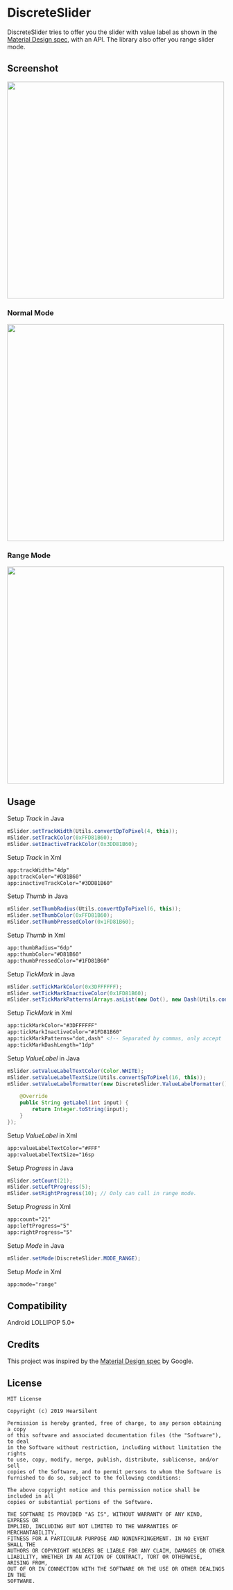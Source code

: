 # DiscreteSlider

DiscreteSlider tries to offer you the slider with value label as shown in the [Material Design spec](https://material.io/design/components/sliders.html), with an API. The library also offer you range slider mode.

## Screenshot
<img src="https://raw.githubusercontent.com/hearsilent/DiscreteSlider/master/screenshots/screenrecord.gif" height="500">

### Normal Mode
<img src="https://raw.githubusercontent.com/hearsilent/DiscreteSlider/master/screenshots/device-2019-04-10-215937.png" height="500">

### Range Mode
<img src="https://raw.githubusercontent.com/hearsilent/DiscreteSlider/master/screenshots/device-2019-04-10-215451.png" height="500">

## Usage
   
Setup *Track* in Java
```java
mSlider.setTrackWidth(Utils.convertDpToPixel(4, this));
mSlider.setTrackColor(0xFFD81B60);
mSlider.setInactiveTrackColor(0x3DD81B60);
```
   
Setup *Track* in Xml
```xml
app:trackWidth="4dp"
app:trackColor="#D81B60"
app:inactiveTrackColor="#3DD81B60"
```
   
Setup *Thumb* in Java
```java
mSlider.setThumbRadius(Utils.convertDpToPixel(6, this));
mSlider.setThumbColor(0xFFD81B60);
mSlider.setThumbPressedColor(0x1FD81B60);
```
   
Setup *Thumb* in Xml
```xml
app:thumbRadius="6dp"
app:thumbColor="#D81B60"
app:thumbPressedColor="#1FD81B60"
```
   
Setup *TickMark* in Java
```java
mSlider.setTickMarkColor(0x3DFFFFFF);
mSlider.setTickMarkInactiveColor(0x1FD81B60);
mSlider.setTickMarkPatterns(Arrays.asList(new Dot(), new Dash(Utils.convertDpToPixel(1, this))));
```
   
Setup *TickMark* in Xml
```xml
app:tickMarkColor="#3DFFFFFF"
app:tickMarkInactiveColor="#1FD81B60"
app:tickMarkPatterns="dot,dash" <!-- Separated by commas, only accept `dot` or `dash`. You can also fill in "dot,dash,dash"-->
app:tickMarkDashLength="1dp"
```
   
Setup *ValueLabel* in Java
```java
mSlider.setValueLabelTextColor(Color.WHITE);
mSlider.setValueLabelTextSize(Utils.convertSpToPixel(16, this));
mSlider.setValueLabelFormatter(new DiscreteSlider.ValueLabelFormatter() {

    @Override
    public String getLabel(int input) {
        return Integer.toString(input);
    }
});
```

Setup *ValueLabel* in Xml
```xml
app:valueLabelTextColor="#FFF"
app:valueLabelTextSize="16sp
```
   
Setup *Progress* in Java
```java
mSlider.setCount(21);
mSlider.setLeftProgress(5);
mSlider.setRightProgress(10); // Only can call in range mode.
```
   
Setup *Progress* in Xml
```xml
app:count="21"
app:leftProgress="5"
app:rightProgress="5"
```
   
Setup *Mode* in Java
```java
mSlider.setMode(DiscreteSlider.MODE_RANGE);
```
   
Setup *Mode* in Xml
```xml
app:mode="range"
```
   
## Compatibility

Android LOLLIPOP 5.0+

## Credits

This project was inspired by the [Material Design spec](https://material.io/design/components/sliders.html) by Google.

## License

    MIT License

    Copyright (c) 2019 HearSilent

    Permission is hereby granted, free of charge, to any person obtaining a copy
    of this software and associated documentation files (the "Software"), to deal
    in the Software without restriction, including without limitation the rights
    to use, copy, modify, merge, publish, distribute, sublicense, and/or sell
    copies of the Software, and to permit persons to whom the Software is
    furnished to do so, subject to the following conditions:

    The above copyright notice and this permission notice shall be included in all
    copies or substantial portions of the Software.

    THE SOFTWARE IS PROVIDED "AS IS", WITHOUT WARRANTY OF ANY KIND, EXPRESS OR
    IMPLIED, INCLUDING BUT NOT LIMITED TO THE WARRANTIES OF MERCHANTABILITY,
    FITNESS FOR A PARTICULAR PURPOSE AND NONINFRINGEMENT. IN NO EVENT SHALL THE
    AUTHORS OR COPYRIGHT HOLDERS BE LIABLE FOR ANY CLAIM, DAMAGES OR OTHER
    LIABILITY, WHETHER IN AN ACTION OF CONTRACT, TORT OR OTHERWISE, ARISING FROM,
    OUT OF OR IN CONNECTION WITH THE SOFTWARE OR THE USE OR OTHER DEALINGS IN THE
    SOFTWARE.
